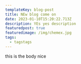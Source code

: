 ```yaml
---
templateKey: blog-post
title: NEw blog come on
date: 2023-01-10T15:20:22.713Z
description: YEs yes description
featuredpost: true
featuredimage: /img/chemex.jpg
tags:
  - tagstags
---
```

t﻿his is the body nice